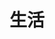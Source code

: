 ---
title: "生活"
description: "记录点滴生活"
slug: "life"
image: "life.png"
style:
    background: "#2a9d8f"
    color: "#ffffff"
---